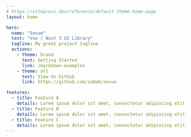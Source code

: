 ```yaml
---
# https://vitepress.dev/reference/default-theme-home-page
layout: home

hero:
  name: "Sevue"
  text: "Vue / Nuxt 3 UI Library"
  tagline: My great project tagline
  actions:
    - theme: brand
      text: Getting Started
      link: /markdown-examples
    - theme: alt
      text: View On Github
      link: https://github.com/sa8ab/sevue

features:
  - title: Feature A
    details: Lorem ipsum dolor sit amet, consectetur adipiscing elit
  - title: Feature B
    details: Lorem ipsum dolor sit amet, consectetur adipiscing elit
  - title: Feature C
    details: Lorem ipsum dolor sit amet, consectetur adipiscing elit
---
```


